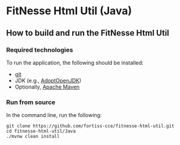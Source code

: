 # FitNesse Html Util (Java)

## How to build and run the FitNesse Html Util

### Required technologies

To run the application, the following should be installed:

* [git](https://git-scm.com/downloads)
* JDK (e.g., [AdoptOpenJDK](https://adoptopenjdk.net/))
* Optionally, [Apache Maven](https://maven.apache.org/install.html)

### Run from source

In the command line, run the following:

```shell
git clone https://github.com/fortiss-cce/fitnesse-html-util.git
cd fitnesse-html-util/Java
./mvnw clean install
```